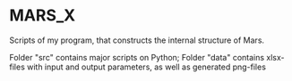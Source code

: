 # MARS_X
Scripts of my program, that constructs the internal structure of Mars.

Folder "src" contains major scripts on Python;
Folder "data" contains xlsx-files with input and output parameters, as well as generated png-files 
